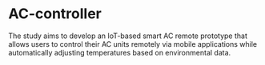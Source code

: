 # AC-controller
The study aims to develop an IoT-based smart AC remote prototype that allows users to control their AC units remotely via mobile applications while automatically adjusting temperatures based on environmental data.
